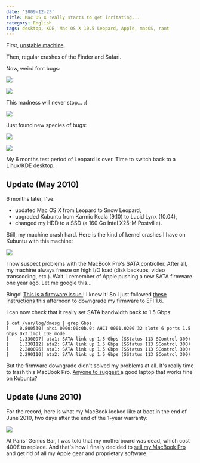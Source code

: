```yaml
---
date: '2009-12-23'
title: Mac OS X really starts to get irritating...
category: English
tags: desktop, KDE, Mac OS X 10.5 Leopard, Apple, macOS, rant
---
```


First, [unstable machine](https://twitter.com/kdeldycke/status/6158072244).

Then, regular crashes of the Finder and Safari.

Now, weird font bugs:

![]({attach}mac-osx-broken-menu-font.png)

![]({attach}mac-osx-broken-shutdown-dialog.png)

This madness will never stop... :(

![]({attach}mac-osx-leopard-display-bug.png)

Just found new species of bugs:

![]({attach}mac-osx-black-top-menu-bug.png)

![]({attach}mac-osx-black-drop-down-menu-bug.png)

My 6 months test period of Leopard is over. Time to switch back to a Linux/KDE
desktop.

## Update (May 2010)

6 months later, I've:

- updated Mac OS X from Leopard to Snow Leopard,
- upgraded Kubuntu from Karmic Koala (9.10) to Lucid Lynx (10.04),
- changed my HDD to a SSD (a 160 Go Intel X25-M Postville).

Still, my machine crash hard. Here is the kind of kernel crashes I have on
Kubuntu with this machine:

![]({attach}mac-book-pro-linux-kernel-crash.jpg)

I now suspect problems with the MacBook Pro's SATA controller. After all, my
machine always freeze on high I/O load (disk backups, video transcoding, etc.).
Wait. I remember of Apple pushing a new SATA firmware one year ago. Let me
google this...

Bingo! [This is a firmware issue
](https://www.slashgear.com/macbook-pro-3-0gbps-sata-upgrade-breaking-third-party-drives-2648050/)!
I knew it! So I just followed [these instructions
](https://forums.macrumors.com/showpost.php?p=8414998&postcount=305) this
afternoon to downgrade my firmware to EFI 1.6.

I can now check that it really set SATA bandwidth back to 1.5 Gbps:

```shell-session
$ cat /var/log/dmesg | grep Gbps
[    0.800530] ahci 0000:00:0b.0: AHCI 0001.0200 32 slots 6 ports 1.5 Gbps 0x3 impl IDE mode
[    1.330097] ata1: SATA link up 1.5 Gbps (SStatus 113 SControl 300)
[    1.330112] ata2: SATA link up 1.5 Gbps (SStatus 113 SControl 300)
[    2.280096] ata1: SATA link up 1.5 Gbps (SStatus 113 SControl 300)
[    2.290110] ata2: SATA link up 1.5 Gbps (SStatus 113 SControl 300)
```

But the firmware downgrade didn't solved my problems at all. It's really time
to trash this MacBook Pro. [Anyone to suggest
](https://twitter.com/kdeldycke/status/14657317476) a good laptop that works
fine on Kubuntu?

## Update (June 2010)

For the record, here is what my MacBook looked like at boot in the end of June
2010, two days after the end of the 1-year warranty:

![]({attach}mac-book-pro-broken-boot.jpg)

At Paris' Genius Bar, I was told that my motherboard was dead, which cost 400€
to replace. And that's how I finally decided to [sell my MacBook Pro
](https://twitter.com/#!/kdeldycke/status/29012034410) and get rid of all my
Apple gear and proprietary software.
